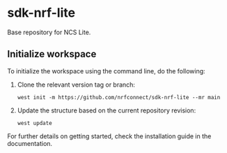 # sdk-nrf-lite
Base repository for NCS Lite.

## Initialize workspace

To initialize the workspace using the command line, do the following:

1. Clone the relevant version tag or branch:

   ```
   west init -m https://github.com/nrfconnect/sdk-nrf-lite --mr main
   ```

2. Update the structure based on the current repository revision:

   ```
   west update
   ```

For further details on getting started, check the installation guide in the documentation.
